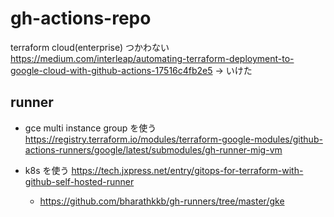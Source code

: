 # gh-actions-repo

terraform cloud(enterprise) つかわない
https://medium.com/interleap/automating-terraform-deployment-to-google-cloud-with-github-actions-17516c4fb2e5
-> いけた

## runner

- gce multi instance group を使う
  https://registry.terraform.io/modules/terraform-google-modules/github-actions-runners/google/latest/submodules/gh-runner-mig-vm

- k8s を使う
  https://tech.jxpress.net/entry/gitops-for-terraform-with-github-self-hosted-runner
  - https://github.com/bharathkkb/gh-runners/tree/master/gke
